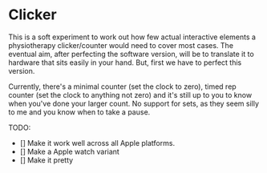 # Clicker

This is a soft experiment to work out how few actual interactive elements a physiotherapy clicker/counter would need to cover most cases. The eventual aim, after perfecting the software version, will be to translate it to hardware that sits easily in your hand. But, first we have to perfect this version.

Currently, there's a minimal counter (set the clock to zero), timed rep counter (set the clock to anything not zero) and it's still up to you to know when you've done your larger count. No support for sets, as they seem silly to me and you know when to take a pause.

TODO:

* [] Make it work well across all Apple platforms.
* [] Make a Apple watch variant
* [] Make it pretty

